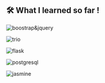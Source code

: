 
## 🛠 What I learned so far !

![boostrap&jquery](https://i.imgur.com/tmndP9b.png)

![trio](https://i.imgur.com/XaA7FbT.png)

![flask](https://i.imgur.com/KDiM3iw.png) 

![postgresql](https://i.imgur.com/V3lBquT.png) 

![jasmine](https://i.imgur.com/zu2G8V7.jpeg)

<!---
xieb3cky/xieb3cky is a ✨ special ✨ repository because its `README.md` (this file) appears on your GitHub profile.
You can click the Preview link to take a look at your changes.
--->
